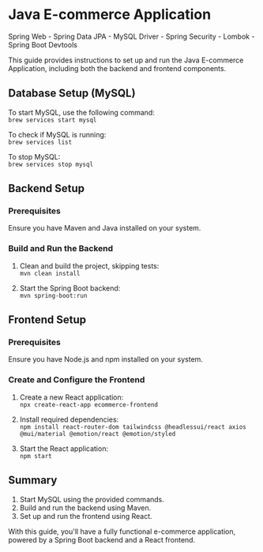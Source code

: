 # Java E-commerce Application

Spring Web - Spring Data JPA - MySQL Driver - Spring Security - Lombok - Spring Boot Devtools 

This guide provides instructions to set up and run the Java E-commerce Application, including both the backend and frontend components.

## Database Setup (MySQL)

To start MySQL, use the following command:  
`brew services start mysql`

To check if MySQL is running:  
`brew services list`

To stop MySQL:  
`brew services stop mysql`

## Backend Setup

### Prerequisites
Ensure you have Maven and Java installed on your system.

### Build and Run the Backend
1. Clean and build the project, skipping tests:  
   `mvn clean install`
   
2. Start the Spring Boot backend:  
   `mvn spring-boot:run`

## Frontend Setup

### Prerequisites
Ensure you have Node.js and npm installed on your system.

### Create and Configure the Frontend
1. Create a new React application:  
   `npx create-react-app ecommerce-frontend`
   
2. Install required dependencies:  
   `npm install react-router-dom tailwindcss @headlessui/react axios @mui/material @emotion/react @emotion/styled`
   
3. Start the React application:  
   `npm start`

## Summary

1. Start MySQL using the provided commands.  
2. Build and run the backend using Maven.  
3. Set up and run the frontend using React.

With this guide, you'll have a fully functional e-commerce application, powered by a Spring Boot backend and a React frontend.

